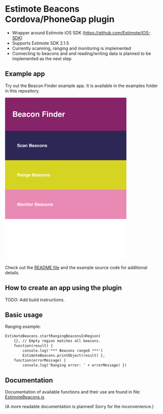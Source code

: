 # Estimote Beacons Cordova/PhoneGap plugin

* Wrapper around Estimote iOS SDK (https://github.com/Estimote/iOS-SDK)
* Supports Estimote SDK 2.1.5
* Currently scanning, ranging and monitoring is implemented
* Connecting to beacons and and reading/writing data is planned to be implemented as the next step

## Example app

Try out the Beacon Finder example app. It is available in the examples folder in this repository.

![Beacon Finder screenshot](examples/beacon-finder/beacon-finder-screenshot.png)

Check out the [README file](https://github.com/divineprog/phonegap-estimotebeacons/blob/master/examples/beacon-finder/README.md) and the example source code for additional details.

## How to create an app using the plugin

TODO: Add build instructions.

## Basic usage

Ranging example:

    EstimoteBeacons.startRangingBeaconsInRegion(
        {}, // Empty region matches all beacons.
        function(result) {
            console.log('*** Beacons ranged ***')
            EstimoteBeacons.printObject(result) },
        function(errorMessage) {
            console.log('Ranging error: ' + errorMessage) })

## Documentation

Documentation of available functions and their use are found in file:
[EstimoteBeacons.js](https://github.com/divineprog/phonegap-estimotebeacons/blob/master/www/EstimoteBeacons.js)

(A more readable documentation is planned! Sorry for the inconvenience.)
